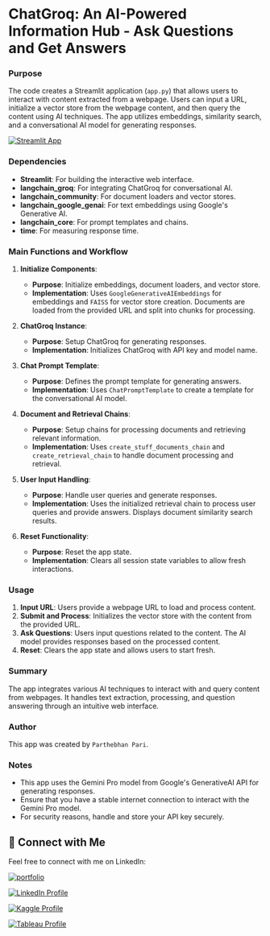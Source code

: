 # **ChatGroq: An AI-Powered Information Hub - Ask Questions and Get Answers**

### Purpose

The code creates a Streamlit application (`app.py`) that allows users to interact with content extracted from a webpage. Users can input a URL, initialize a vector store from the webpage content, and then query the content using AI techniques. The app utilizes embeddings, similarity search, and a conversational AI model for generating responses.


[![Streamlit App](https://img.shields.io/badge/Streamlit_App_-Web_page_Q&A-ff69b4.svg?style=for-the-badge&logo=Streamlit)](https://langchainragwebpagefaisschatgroq-qmewpejud3jortzh6stoa5.streamlit.app/)

### Dependencies

- **Streamlit**: For building the interactive web interface.
- **langchain_groq**: For integrating ChatGroq for conversational AI.
- **langchain_community**: For document loaders and vector stores.
- **langchain_google_genai**: For text embeddings using Google's Generative AI.
- **langchain_core**: For prompt templates and chains.
- **time**: For measuring response time.

### Main Functions and Workflow

1. **Initialize Components**:
   - **Purpose**: Initialize embeddings, document loaders, and vector store.
   - **Implementation**: Uses `GoogleGenerativeAIEmbeddings` for embeddings and `FAISS` for vector store creation. Documents are loaded from the provided URL and split into chunks for processing.

2. **ChatGroq Instance**:
   - **Purpose**: Setup ChatGroq for generating responses.
   - **Implementation**: Initializes ChatGroq with API key and model name.

3. **Chat Prompt Template**:
   - **Purpose**: Defines the prompt template for generating answers.
   - **Implementation**: Uses `ChatPromptTemplate` to create a template for the conversational AI model.

4. **Document and Retrieval Chains**:
   - **Purpose**: Setup chains for processing documents and retrieving relevant information.
   - **Implementation**: Uses `create_stuff_documents_chain` and `create_retrieval_chain` to handle document processing and retrieval.

5. **User Input Handling**:
   - **Purpose**: Handle user queries and generate responses.
   - **Implementation**: Uses the initialized retrieval chain to process user queries and provide answers. Displays document similarity search results.

6. **Reset Functionality**:
   - **Purpose**: Reset the app state.
   - **Implementation**: Clears all session state variables to allow fresh interactions.

### Usage

1. **Input URL**: Users provide a webpage URL to load and process content.
2. **Submit and Process**: Initializes the vector store with the content from the provided URL.
3. **Ask Questions**: Users input questions related to the content. The AI model provides responses based on the processed content.
4. **Reset**: Clears the app state and allows users to start fresh.

### Summary

The app integrates various AI techniques to interact with and query content from webpages. It handles text extraction, processing, and question answering through an intuitive web interface.

### Author

This app was created by `Parthebhan Pari`.

### Notes

- This app uses the Gemini Pro model from Google's GenerativeAI API for generating responses.
- Ensure that you have a stable internet connection to interact with the Gemini Pro model.
- For security reasons, handle and store your API key securely.


## 🔗 Connect with Me

Feel free to connect with me on LinkedIn:

[![portfolio](https://img.shields.io/badge/my_portfolio-000?style=for-the-badge&logo=ko-fi&logoColor=white)](https://parthebhan143.wixsite.com/datainsights)

[![LinkedIn Profile](https://img.shields.io/badge/LinkedIn_Profile-000?style=for-the-badge&logo=linkedin&logoColor=white)](https://www.linkedin.com/in/parthebhan)

[![Kaggle Profile](https://img.shields.io/badge/Kaggle_Profile-000?style=for-the-badge&logo=kaggle&logoColor=white)](https://www.kaggle.com/parthebhan)

[![Tableau Profile](https://img.shields.io/badge/Tableau_Profile-000?style=for-the-badge&logo=tableau&logoColor=white)](https://public.tableau.com/app/profile/parthebhan.pari/vizzes)

